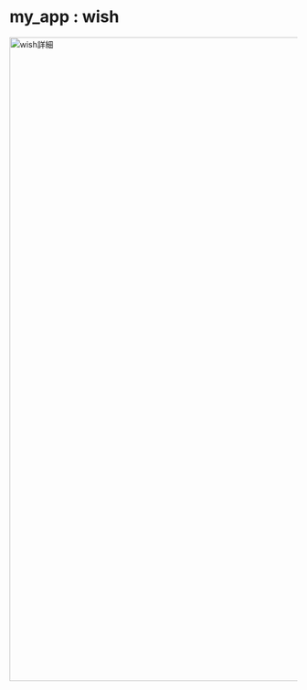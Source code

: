 # my_app : wish

<img width="1127" alt="wish詳細" src="https://user-images.githubusercontent.com/51741264/111436960-e76b6380-8745-11eb-864a-7f7810d80c51.png">
